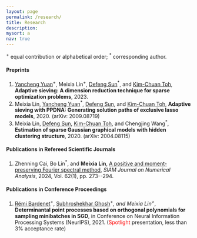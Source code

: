 ```yaml
---
layout: page
permalink: /research/
title: Research
description: 
mysort: a
nav: true
---
```


<sup>+</sup> equal contribution or alphabetical order; <sup>*</sup> corresponding author.

<h4>Preprints</h4>

1. <a href="https://sites.google.com/site/yuanyanchengpaul/home" style="text-decoration: underline;"> Yancheng Yuan</a><sup>+</sup>, Meixia Lin<sup>+</sup>, <a href="https://www.polyu.edu.hk/ama/profile/dfsun/" style="text-decoration: underline;"> Defeng Sun</a><sup>*</sup>, and <a href="https://blog.nus.edu.sg/mattohkc/" style="text-decoration: underline;"> Kim-Chuan Toh</a>, <strong>Adaptive sieving: A dimension reduction technique for sparse optimization problems</strong>, 2023.
2. Meixia Lin, <a href="https://sites.google.com/site/yuanyanchengpaul/home" style="text-decoration: underline;"> Yancheng Yuan</a><sup>*</sup>, <a href="https://www.polyu.edu.hk/ama/profile/dfsun/" style="text-decoration: underline;"> Defeng Sun</a>, and <a href="https://blog.nus.edu.sg/mattohkc/" style="text-decoration: underline;"> Kim-Chuan Toh</a>, <strong>Adaptive sieving with PPDNA: Generating solution paths of exclusive lasso models</strong>, 2020. (arXiv: 2009.08719)
3. Meixia Lin, <a href="https://www.polyu.edu.hk/ama/profile/dfsun/" style="text-decoration: underline;"> Defeng Sun</a>, <a href="https://blog.nus.edu.sg/mattohkc/" style="text-decoration: underline;"> Kim-Chuan Toh</a>, and Chengjing Wang<sup>*</sup>, <strong>Estimation of sparse Gaussian graphical models with hidden clustering structure</strong>, 2020. (arXiv: 2004.08115)


<h4>Publications in Refereed Scientific Journals</h4>

1. Zhenning Cai, Bo Lin<sup>*</sup>, and <strong>Meixia Lin</strong>, <a href="https://epubs.siam.org/doi/10.1137/23M1563918" style="text-decoration: underline;"> A positive and moment-preserving Fourier spectral method</a>, _SIAM Journal on Numerical Analysis_, 2024, Vol. 62(1), pp. 273--294.



<h4>Publications in Conference Proceedings</h4>

1. <a href="https://rbardenet.github.io/" style="text-decoration: underline;"> Rémi Bardenet</a><sup>+</sup>, <a href="https://subhro-ghosh.github.io/" style="text-decoration: underline;"> Subhroshekhar Ghosh</a><sup>+*</sup>, and Meixia Lin<sup>+*</sup>, <strong>Determinantal point processes based on orthogonal polynomials for sampling minibatches in SGD</strong>, in Conference on Neural Information Processing Systems (NeurIPS), 2021. (<span style="color:red">Spotlight</span> presentation, less than 3% acceptance rate)


